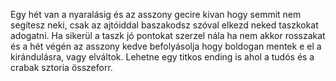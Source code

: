 Egy hét van a nyaralásig és az asszony gecire kivan hogy semmit nem segítesz neki, csak az ajtóiddal baszakodsz szóval elkezd neked taszkokat adogatni.
Ha sikerül a taszk jó pontokat szerzel nála ha nem akkor rosszakat és a hét végén az asszony kedve befolyásolja hogy boldogan mentek e el a kirándulásra, vagy elváltok.
Lehetne egy titkos ending is ahol a tudós és a crabak sztoria összeforr.